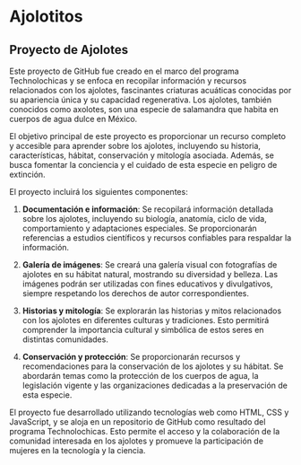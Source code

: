 # Ajolotitos

## Proyecto de Ajolotes

Este proyecto de GitHub fue creado en el marco del programa Technolochicas y se enfoca en recopilar información y recursos relacionados con los ajolotes, fascinantes criaturas acuáticas conocidas por su apariencia única y su capacidad regenerativa. Los ajolotes, también conocidos como axolotes, son una especie de salamandra que habita en cuerpos de agua dulce en México.

El objetivo principal de este proyecto es proporcionar un recurso completo y accesible para aprender sobre los ajolotes, incluyendo su historia, características, hábitat, conservación y mitología asociada. Además, se busca fomentar la conciencia y el cuidado de esta especie en peligro de extinción.

El proyecto incluirá los siguientes componentes:

1. **Documentación e información**: Se recopilará información detallada sobre los ajolotes, incluyendo su biología, anatomía, ciclo de vida, comportamiento y adaptaciones especiales. Se proporcionarán referencias a estudios científicos y recursos confiables para respaldar la información.

2. **Galería de imágenes**: Se creará una galería visual con fotografías de ajolotes en su hábitat natural, mostrando su diversidad y belleza. Las imágenes podrán ser utilizadas con fines educativos y divulgativos, siempre respetando los derechos de autor correspondientes.

3. **Historias y mitología**: Se explorarán las historias y mitos relacionados con los ajolotes en diferentes culturas y tradiciones. Esto permitirá comprender la importancia cultural y simbólica de estos seres en distintas comunidades.

4. **Conservación y protección**: Se proporcionarán recursos y recomendaciones para la conservación de los ajolotes y su hábitat. Se abordarán temas como la protección de los cuerpos de agua, la legislación vigente y las organizaciones dedicadas a la preservación de esta especie.

El proyecto fue desarrollado utilizando tecnologías web como HTML, CSS y JavaScript, y se aloja en un repositorio de GitHub como resultado del programa Technolochicas. Esto permite el acceso y la colaboración de la comunidad interesada en los ajolotes y promueve la participación de mujeres en la tecnología y la ciencia.
